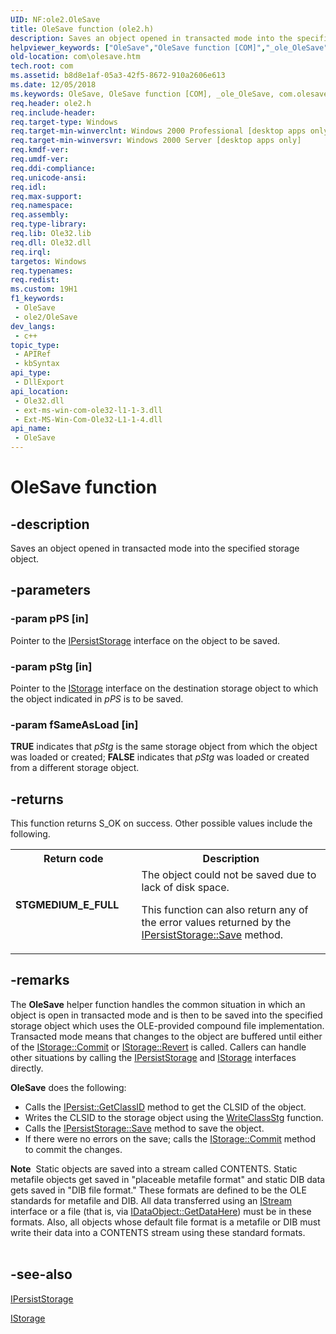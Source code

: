 ```yaml
---
UID: NF:ole2.OleSave
title: OleSave function (ole2.h)
description: Saves an object opened in transacted mode into the specified storage object.
helpviewer_keywords: ["OleSave","OleSave function [COM]","_ole_OleSave","com.olesave","ole2/OleSave"]
old-location: com\olesave.htm
tech.root: com
ms.assetid: b8d8e1af-05a3-42f5-8672-910a2606e613
ms.date: 12/05/2018
ms.keywords: OleSave, OleSave function [COM], _ole_OleSave, com.olesave, ole2/OleSave
req.header: ole2.h
req.include-header: 
req.target-type: Windows
req.target-min-winverclnt: Windows 2000 Professional [desktop apps only]
req.target-min-winversvr: Windows 2000 Server [desktop apps only]
req.kmdf-ver: 
req.umdf-ver: 
req.ddi-compliance: 
req.unicode-ansi: 
req.idl: 
req.max-support: 
req.namespace: 
req.assembly: 
req.type-library: 
req.lib: Ole32.lib
req.dll: Ole32.dll
req.irql: 
targetos: Windows
req.typenames: 
req.redist: 
ms.custom: 19H1
f1_keywords:
 - OleSave
 - ole2/OleSave
dev_langs:
 - c++
topic_type:
 - APIRef
 - kbSyntax
api_type:
 - DllExport
api_location:
 - Ole32.dll
 - ext-ms-win-com-ole32-l1-1-3.dll
 - Ext-MS-Win-Com-Ole32-L1-1-4.dll
api_name:
 - OleSave
---
```


# OleSave function


## -description

Saves an object opened in transacted mode into the specified storage object.

## -parameters

### -param pPS [in]

Pointer to the <a href="https://docs.microsoft.com/windows/desktop/api/objidl/nn-objidl-ipersiststorage">IPersistStorage</a> interface on the object to be saved.

### -param pStg [in]

Pointer to the <a href="https://docs.microsoft.com/windows/desktop/api/objidl/nn-objidl-istorage">IStorage</a> interface on the destination storage object to which the object indicated in <i>pPS</i> is to be saved.

### -param fSameAsLoad [in]

<b>TRUE</b> indicates that <i>pStg</i> is the same storage object from which the object was loaded or created; <b>FALSE</b> indicates that <i>pStg</i> was loaded or created from a different storage object.

## -returns

This function returns S_OK on success. Other possible values include the following.

<table>
<tr>
<th>Return code</th>
<th>Description</th>
</tr>
<tr>
<td width="40%">
<dl>
<dt><b>STGMEDIUM_E_FULL</b></dt>
</dl>
</td>
<td width="60%">
The object could not be saved due to lack of disk space.

This function can also return any of the error values returned by the <a href="https://docs.microsoft.com/windows/desktop/api/objidl/nf-objidl-ipersiststorage-save">IPersistStorage::Save</a> method.

</td>
</tr>
</table>

## -remarks

The <b>OleSave</b> helper function handles the common situation in which an object is open in transacted mode and is then to be saved into the specified storage object which uses the OLE-provided compound file implementation. Transacted mode means that changes to the object are buffered until either of the <a href="https://docs.microsoft.com/windows/desktop/api/objidl/nf-objidl-istorage-commit">IStorage::Commit</a> or <a href="https://docs.microsoft.com/windows/desktop/api/objidl/nf-objidl-istorage-revert">IStorage::Revert</a> is called. Callers can handle other situations by calling the <a href="https://docs.microsoft.com/windows/desktop/api/objidl/nn-objidl-ipersiststorage">IPersistStorage</a> and <a href="https://docs.microsoft.com/windows/desktop/api/objidl/nn-objidl-istorage">IStorage</a> interfaces directly.



<b>OleSave</b> does the following: 

<ul>
<li>Calls the <a href="https://docs.microsoft.com/windows/desktop/api/objidl/nf-objidl-ipersist-getclassid">IPersist::GetClassID</a> method to get the CLSID of the object.</li>
<li>Writes the CLSID to the storage object using the <a href="https://docs.microsoft.com/windows/desktop/api/coml2api/nf-coml2api-writeclassstg">WriteClassStg</a> function. 
</li>
<li>Calls the <a href="https://docs.microsoft.com/windows/desktop/api/objidl/nf-objidl-ipersiststorage-save">IPersistStorage::Save</a> method to save the object.
</li>
<li>If there were no errors on the save; calls the <a href="https://docs.microsoft.com/windows/desktop/api/objidl/nf-objidl-istorage-commit">IStorage::Commit</a> method to commit the changes.
</li>
</ul>
<div class="alert"><b>Note</b>  Static objects are saved into a stream called CONTENTS. Static metafile objects get saved in "placeable metafile format" and static DIB data gets saved in "DIB file format." These formats are defined to be the OLE standards for metafile and DIB. All data transferred using an <a href="https://docs.microsoft.com/windows/desktop/api/objidl/nn-objidl-istream">IStream</a> interface or a file (that is, via <a href="https://docs.microsoft.com/windows/desktop/api/objidl/nf-objidl-idataobject-getdatahere">IDataObject::GetDataHere</a>) must be in these formats. Also, all objects whose default file format is a metafile or DIB must write their data into a CONTENTS stream using these standard formats.</div>
<div> </div>

## -see-also

<a href="https://docs.microsoft.com/windows/desktop/api/objidl/nn-objidl-ipersiststorage">IPersistStorage</a>



<a href="https://docs.microsoft.com/windows/desktop/api/objidl/nn-objidl-istorage">IStorage</a>

